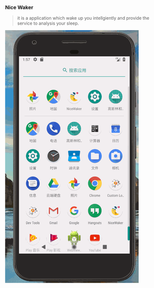 ### Nice Waker
> it is a application which wake up you intellgiently and provide the service to analysis your sleep.

![nicewaker](display/display_3.3.gif)

